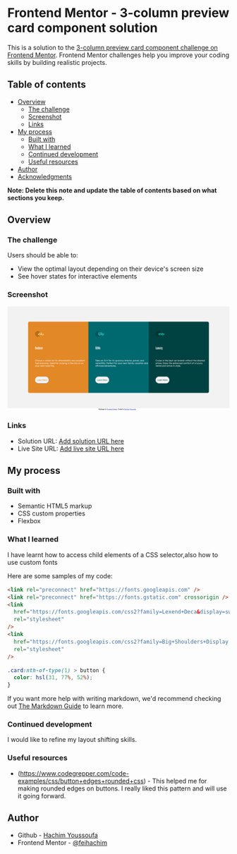 # Frontend Mentor - 3-column preview card component solution

This is a solution to the [3-column preview card component challenge on Frontend Mentor](https://www.frontendmentor.io/challenges/3column-preview-card-component-pH92eAR2-). Frontend Mentor challenges help you improve your coding skills by building realistic projects.

## Table of contents

- [Overview](#overview)
  - [The challenge](#the-challenge)
  - [Screenshot](#screenshot)
  - [Links](#links)
- [My process](#my-process)
  - [Built with](#built-with)
  - [What I learned](#what-i-learned)
  - [Continued development](#continued-development)
  - [Useful resources](#useful-resources)
- [Author](#author)
- [Acknowledgments](#acknowledgments)

**Note: Delete this note and update the table of contents based on what sections you keep.**

## Overview

### The challenge

Users should be able to:

- View the optimal layout depending on their device's screen size
- See hover states for interactive elements

### Screenshot

![](./images/screenshot.png)

### Links

- Solution URL: [Add solution URL here](https://github.com/feihachim/three-card-component)
- Live Site URL: [Add live site URL here](https://feihachim.github.io/three-card-component/)

## My process

### Built with

- Semantic HTML5 markup
- CSS custom properties
- Flexbox

### What I learned

I have learnt how to access child elements of a CSS selector,also how to use custom fonts

Here are some samples of my code:

```html
<link rel="preconnect" href="https://fonts.googleapis.com" />
<link rel="preconnect" href="https://fonts.gstatic.com" crossorigin />
<link
  href="https://fonts.googleapis.com/css2?family=Lexend+Deca&display=swap"
  rel="stylesheet"
/>
<link
  href="https://fonts.googleapis.com/css2?family=Big+Shoulders+Display:wght@700&display=swap"
  rel="stylesheet"
/>
```

```css
.card:nth-of-type(1) > button {
  color: hsl(31, 77%, 52%);
}
```

If you want more help with writing markdown, we'd recommend checking out [The Markdown Guide](https://www.markdownguide.org/) to learn more.

### Continued development

I would like to refine my layout shifting skills.

### Useful resources

- (https://www.codegrepper.com/code-examples/css/button+edges+rounded+css) - This helped me for making rounded edges on buttons. I really liked this pattern and will use it going forward.

## Author

- Github - [Hachim Youssoufa](https://github.com/feihachim)
- Frontend Mentor - [@feihachim](https://www.frontendmentor.io/profile/feihachim)
